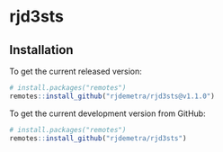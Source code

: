 
<!-- README.md is generated from README.Rmd. Please edit that file -->

# rjd3sts

## Installation

To get the current released version:

``` r
# install.packages("remotes")
remotes::install_github("rjdemetra/rjd3sts@v1.1.0")
```

To get the current development version from GitHub:

``` r
# install.packages("remotes")
remotes::install_github("rjdemetra/rjd3sts")
```
